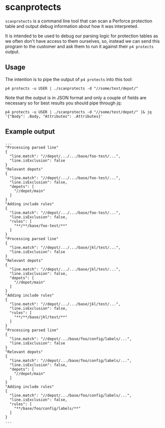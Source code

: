 # scanprotects

`scanprotects` is a command line tool that can scan a Perforce protection table and output debug information about how it was interpreted.

It is intended to be used to debug our parsing logic for protection tables as we often don't have access to them ourselves, so, instead we can send this program to the customer and ask them to run it against their `p4 protects` output.

## Usage

The intention is to pipe the output of `p4 protects` into this tool:

```
p4 protects -u USER | ./scanprotects -d "//some/test/depot/"
```

Note that the output is in JSON format and only a couple of fields are necessary so for best results you should pipe through jq:

```
p4 protects -u USER | ./scanprotects -d "//some/test/depot/" |& jq '{"Body": .Body, "Attributes": .Attributes}'
```

## Example output

```
...
"Processing parsed line"
{
  "line.match": "//depot/.../.../base/foo-test/...",
  "line.isExclusion": false
}
"Relevant depots"
{
  "line.match": "//depot/.../.../base/foo-test/...",
  "line.isExclusion": false,
  "depots": [
    "//depot/main"
  ]
}
"Adding include rules"
{
  "line.match": "//depot/.../.../base/foo-test/...",
  "line.isExclusion": false,
  "rules": [
    "**/**/base/foo-test/**"
  ]
}
"Processing parsed line"
{
  "line.match": "//depot/.../.../base/jkl/test/...",
  "line.isExclusion": false
}
"Relevant depots"
{
  "line.match": "//depot/.../.../base/jkl/test/...",
  "line.isExclusion": false,
  "depots": [
    "//depot/main"
  ]
}
"Adding include rules"
{
  "line.match": "//depot/.../.../base/jkl/test/...",
  "line.isExclusion": false,
  "rules": [
    "**/**/base/jkl/test/**"
  ]
}
"Processing parsed line"
{
  "line.match": "//depot/.../base/foo/config/labels/...",
  "line.isExclusion": false
}
"Relevant depots"
{
  "line.match": "//depot/.../base/foo/config/labels/...",
  "line.isExclusion": false,
  "depots": [
    "//depot/main"
  ]
}
"Adding include rules"
{
  "line.match": "//depot/.../base/foo/config/labels/...",
  "line.isExclusion": false,
  "rules": [
    "**/base/foo/config/labels/**"
  ]
}
...
```
